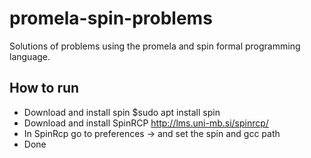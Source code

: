 # promela-spin-problems
Solutions of problems using the promela and spin formal programming language.

## How to run 
- Download and install spin $sudo apt install spin
- Download and install SpinRCP http://lms.uni-mb.si/spinrcp/
- In SpinRcp go to preferences -> and set the spin and gcc path 
- Done